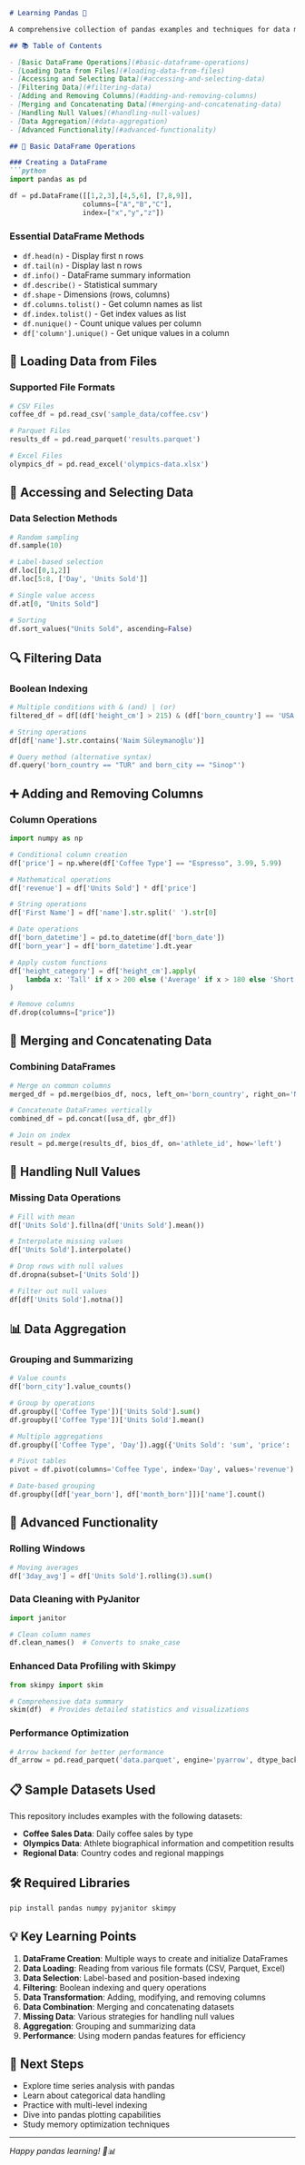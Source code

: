 ```markdown
# Learning Pandas 🐼

A comprehensive collection of pandas examples and techniques for data manipulation and analysis in Python.

## 📚 Table of Contents

- [Basic DataFrame Operations](#basic-dataframe-operations)
- [Loading Data from Files](#loading-data-from-files)
- [Accessing and Selecting Data](#accessing-and-selecting-data)
- [Filtering Data](#filtering-data)
- [Adding and Removing Columns](#adding-and-removing-columns)
- [Merging and Concatenating Data](#merging-and-concatenating-data)
- [Handling Null Values](#handling-null-values)
- [Data Aggregation](#data-aggregation)
- [Advanced Functionality](#advanced-functionality)

## 🚀 Basic DataFrame Operations

### Creating a DataFrame
```python
import pandas as pd

df = pd.DataFrame([[1,2,3],[4,5,6], [7,8,9]], 
                  columns=["A","B","C"], 
                  index=["x","y","z"])
```

### Essential DataFrame Methods
- `df.head(n)` - Display first n rows
- `df.tail(n)` - Display last n rows
- `df.info()` - DataFrame summary information
- `df.describe()` - Statistical summary
- `df.shape` - Dimensions (rows, columns)
- `df.columns.tolist()` - Get column names as list
- `df.index.tolist()` - Get index values as list
- `df.nunique()` - Count unique values per column
- `df['column'].unique()` - Get unique values in a column

## 📂 Loading Data from Files

### Supported File Formats
```python
# CSV Files
coffee_df = pd.read_csv('sample_data/coffee.csv')

# Parquet Files
results_df = pd.read_parquet('results.parquet')

# Excel Files
olympics_df = pd.read_excel('olympics-data.xlsx')
```

## 🎯 Accessing and Selecting Data

### Data Selection Methods
```python
# Random sampling
df.sample(10)

# Label-based selection
df.loc[[0,1,2]]
df.loc[5:8, ['Day', 'Units Sold']]

# Single value access
df.at[0, "Units Sold"]

# Sorting
df.sort_values("Units Sold", ascending=False)
```

## 🔍 Filtering Data

### Boolean Indexing
```python
# Multiple conditions with & (and) | (or)
filtered_df = df[(df['height_cm'] > 215) & (df['born_country'] == 'USA')]

# String operations
df[df['name'].str.contains('Naim Süleymanoğlu')]

# Query method (alternative syntax)
df.query('born_country == "TUR" and born_city == "Sinop"')
```

## ➕ Adding and Removing Columns

### Column Operations
```python
import numpy as np

# Conditional column creation
df['price'] = np.where(df['Coffee Type'] == "Espresso", 3.99, 5.99)

# Mathematical operations
df['revenue'] = df['Units Sold'] * df['price']

# String operations
df['First Name'] = df['name'].str.split(' ').str[0]

# Date operations
df['born_datetime'] = pd.to_datetime(df['born_date'])
df['born_year'] = df['born_datetime'].dt.year

# Apply custom functions
df['height_category'] = df['height_cm'].apply(
    lambda x: 'Tall' if x > 200 else ('Average' if x > 180 else 'Short')
)

# Remove columns
df.drop(columns=["price"])
```

## 🔗 Merging and Concatenating Data

### Combining DataFrames
```python
# Merge on common columns
merged_df = pd.merge(bios_df, nocs, left_on='born_country', right_on='NOC', how='left')

# Concatenate DataFrames vertically
combined_df = pd.concat([usa_df, gbr_df])

# Join on index
result = pd.merge(results_df, bios_df, on='athlete_id', how='left')
```

## 🚫 Handling Null Values

### Missing Data Operations
```python
# Fill with mean
df['Units Sold'].fillna(df['Units Sold'].mean())

# Interpolate missing values
df['Units Sold'].interpolate()

# Drop rows with null values
df.dropna(subset=['Units Sold'])

# Filter out null values
df[df['Units Sold'].notna()]
```

## 📊 Data Aggregation

### Grouping and Summarizing
```python
# Value counts
df['born_city'].value_counts()

# Group by operations
df.groupby(['Coffee Type'])['Units Sold'].sum()
df.groupby(['Coffee Type'])['Units Sold'].mean()

# Multiple aggregations
df.groupby(['Coffee Type', 'Day']).agg({'Units Sold': 'sum', 'price': 'mean'})

# Pivot tables
pivot = df.pivot(columns='Coffee Type', index='Day', values='revenue')

# Date-based grouping
df.groupby([df['year_born'], df['month_born']])['name'].count()
```

## 🔧 Advanced Functionality

### Rolling Windows
```python
# Moving averages
df['3day_avg'] = df['Units Sold'].rolling(3).sum()
```

### Data Cleaning with PyJanitor
```python
import janitor

# Clean column names
df.clean_names()  # Converts to snake_case
```

### Enhanced Data Profiling with Skimpy
```python
from skimpy import skim

# Comprehensive data summary
skim(df)  # Provides detailed statistics and visualizations
```

### Performance Optimization
```python
# Arrow backend for better performance
df_arrow = pd.read_parquet('data.parquet', engine='pyarrow', dtype_backend='pyarrow')
```

## 📋 Sample Datasets Used

This repository includes examples with the following datasets:
- **Coffee Sales Data**: Daily coffee sales by type
- **Olympics Data**: Athlete biographical information and competition results
- **Regional Data**: Country codes and regional mappings

## 🛠️ Required Libraries

```python
pip install pandas numpy pyjanitor skimpy
```

## 💡 Key Learning Points

1. **DataFrame Creation**: Multiple ways to create and initialize DataFrames
2. **Data Loading**: Reading from various file formats (CSV, Parquet, Excel)
3. **Data Selection**: Label-based and position-based indexing
4. **Filtering**: Boolean indexing and query operations
5. **Data Transformation**: Adding, modifying, and removing columns
6. **Data Combination**: Merging and concatenating datasets
7. **Missing Data**: Various strategies for handling null values
8. **Aggregation**: Grouping and summarizing data
9. **Performance**: Using modern pandas features for efficiency

## 🎯 Next Steps

- Explore time series analysis with pandas
- Learn about categorical data handling
- Practice with multi-level indexing
- Dive into pandas plotting capabilities
- Study memory optimization techniques

---

*Happy pandas learning! 🐼📊*
```
